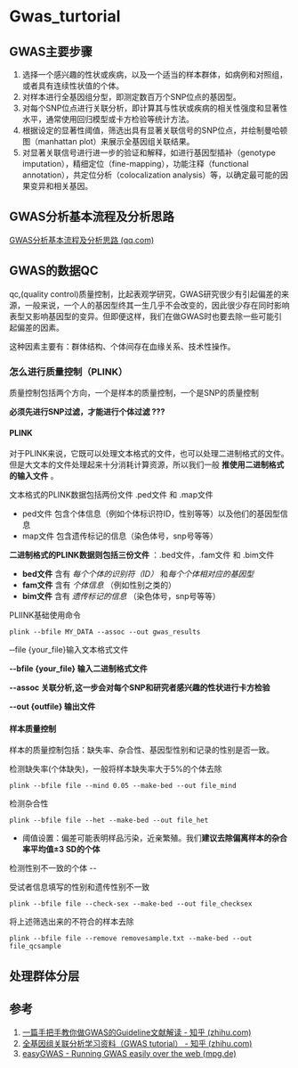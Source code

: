 # Gwas_turtorial

## GWAS主要步骤

1. 选择一个感兴趣的性状或疾病，以及一个适当的样本群体，如病例和对照组，或者具有连续性状值的个体。
2. 对样本进行全基因组分型，即测定数百万个SNP位点的基因型。
3. 对每个SNP位点进行关联分析，即计算其与性状或疾病的相关性强度和显著性水平，通常使用回归模型或卡方检验等统计方法。
4. 根据设定的显著性阈值，筛选出具有显著关联信号的SNP位点，并绘制曼哈顿图（manhattan plot）来展示全基因组关联结果。
5. 对显著关联信号进行进一步的验证和解释，如进行基因型插补（genotype imputation），精细定位（fine-mapping），功能注释（functional annotation），共定位分析（colocalization analysis）等，以确定最可能的因果变异和相关基因。

## GWAS分析基本流程及分析思路

[GWAS分析基本流程及分析思路 (qq.com)](https://mp.weixin.qq.com/s?__biz=Mzg2MDA2MDQzMQ==&mid=2247483663&idx=1&sn=acfacdf0a0ee6df2c003875c0db06476&chksm=ce2d6f6ff95ae67902343fd81768fa0e3cf48949d8ea01e1c3d50f4e09763e779906fda8de54&scene=21#wechat_redirect)

## GWAS的数据QC

qc,(quality  control)质量控制，比起表观学研究，GWAS研究很少有引起偏差的来源，一般来说，一个人的基因型终其一生几乎不会改变的，因此很少存在同时影响表型又影响基因型的变异。但即便这样，我们在做GWAS时也要去除一些可能引起偏差的因素。

这种因素主要有：群体结构、个体间存在血缘关系、技术性操作。

### **怎么进行质量控制（PLINK）**

质量控制包括两个方向，一个是样本的质量控制，一个是SNP的质量控制

**必须先进行SNP过滤，才能进行个体过滤 ???**

#### PLINK

对于PLINK来说，它既可以处理文本格式的文件，也可以处理二进制格式的文件。但是大文本的文件处理起来十分消耗计算资源，所以我们一般 **推使用二进制格式的输入文件** 。

文本格式的PLINK数据包括两份文件 .ped文件 和 .map文件

* ped文件 包含个体信息（例如个体标识符ID，性别等等）以及他们的基因型信息
* map文件 包含遗传标记的信息（染色体号，snp号等等）

**二进制格式的PLINK数据则包括三份文件** ：.bed文件，.fam文件 和 .bim文件

* **bed文件** 含有  *每个个体的识别符（ID）* 和*每个个体相对应的基因型*
* **fam文件** 含有  *个体信息* （例如性别之类的）
* **bim文件** 含有  *遗传标记的信息* （染色体号，snp号等等）


PLIINK基础使用命令

`plink --bfile MY_DATA --assoc --out gwas_results`

‐‐file {your_file}输入文本格式文件

**‐‐bfile {your_file} 输入二进制格式文件**

**--assoc 关联分析,这一步会对每个SNP和研究者感兴趣的性状进行卡方检验**

**--out {outfile} 输出文件**


#### 样本质量控制

样本的质量控制包括：缺失率、杂合性、基因型性别和记录的性别是否一致。

检测缺失率(个体缺失)，一般将样本缺失率大于5%的个体去除

`plink --bfile file --mind 0.05 --make-bed --out file_mind`

检测杂合性

`plink --bfile file --het --make-bed --out file_het`

* 阈值设置：偏差可能表明样品污染，近亲繁殖。我们**建议去除偏离样本的杂合率平均值±3 SD的个体**

检测性别不一致的个体 --

受试者信息填写的性别和遗传性别不一致

`plink --bfile file --check-sex --make-bed --out file_checksex`

将上述筛选出来的不符合的样本去除

`plink --bfile file --remove removesample.txt --make-bed --out file_qcsample`

## 处理群体分层

## 参考

1. [一篇手把手教你做GWAS的Guideline文献解读 - 知乎 (zhihu.com)](https://zhuanlan.zhihu.com/p/148905500)
2. [全基因组关联分析学习资料（GWAS ](https://zhuanlan.zhihu.com/p/90414014)[tutorial） - 知乎 (zhihu.com)](https://zhuanlan.zhihu.com/p/90414014)
3. [easyGWAS - Running GWAS easily over the web (mpg.de)](https://easygwas.biochem.mpg.de/)

